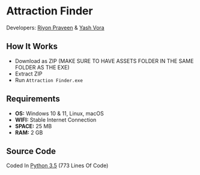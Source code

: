 # Attraction Finder
Developers: [Riyon Praveen](https://github.com/skyy-rad) & [Yash Vora](https://github.com/yashvora317)

## How It Works
* Download as ZIP (MAKE SURE TO HAVE ASSETS FOLDER IN THE SAME FOLDER AS THE EXE)
* Extract ZIP
* Run `Attraction Finder.exe`

## Requirements
* **OS:** Windows 10 & 11, Linux, macOS
* **WIFI:** Stable Internet Connection
* **SPACE:** 25 MB
* **RAM:** 2 GB

## Source Code
Coded In [Python 3.5](https://github.com/skyy-rad/AttractionFinder/blob/main/sources/sourcecode.py) (773 Lines Of Code)
